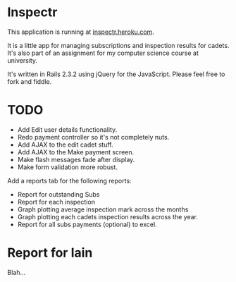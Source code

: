Inspectr
========
This application is running at [inspectr.heroku.com](http://inspectr.heroku.com).

It is a little app for managing subscriptions and inspection results for cadets. It's also part of an assignment for my computer science course at university.

It's written in Rails 2.3.2 using jQuery for the JavaScript. Please feel free to fork and fiddle.

TODO
====
* Add Edit user details functionality.
* Redo payment controller so it's not completely nuts.
* Add AJAX to the edit cadet stuff.
* Add AJAX to the Make payment screen.
* Make flash messages fade after display.
* Make form validation more robust.

Add a reports tab for the following reports:

* Report for outstanding Subs
* Report for each inspection
* Graph plotting average inspection mark across the months
* Graph plotting each cadets inspection results across the year.
* Report for all subs payments (optional) to excel.

Report for Iain
===============
Blah...

